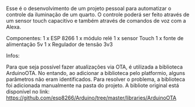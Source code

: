 Esse é o desenvolvimento de um projeto pessoal para automatizar o controle da iluminação de um quarto.
O controle poderá ser feito através de um sensor touch capacitivo e também através de comandos de voz com a Alexa.

Componentes:
1 x ESP 8266
1 x módulo relé
1 x sensor Touch
1 x fonte de alimentação 5v
1 x Regulador de tensão 3v3


Infos:

Para que seja possível fazer atualizações via OTA, é utilizada a biblioteca ArduinoOTA. No entando, ao adicionar a biblioteca pelo platformio, alguns parâmetros não eram identificados. Para resolver o problema, a biblioteca foi adicionada manualmente na pasta do projeto. A bibliote original está disponível no link: <https://github.com/esp8266/Arduino/tree/master/libraries/ArduinoOTA>